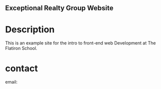 Exceptional Realty Group Website
---

# Description

This is an example site for the intro to front-end web Development at The Flatiron School.

# contact

email: 

